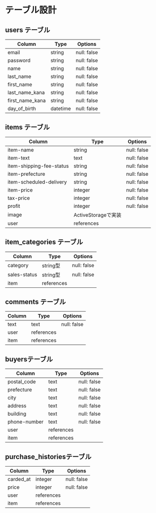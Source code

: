 # テーブル設計

## users テーブル

| Column          | Type   | Options     |
| --------------- | ------ | ----------- |
| email           | string | null: false |
| password        | string | null: false |
| name            | string | null: false |
| last_name       | string | null: false |
| first_name      | string | null: false |
| last_name_kana  | string | null: false |
| first_name_kana | string | null: false |
| day_of_birth    | datetime| null: false|

## items テーブル

| Column                   | Type       | Options    |
| ------------             | ---------- | -----------|
| item-name                | string     | null: false|
| item-text                | text       | null: false|
| item-shipping-fee-status | string     | null: false|
| item-prefecture          | string     | null: false|
| item-scheduled-delivery  | string     | null: false|
| item-price               | integer    | null: false|
| tax-price                | integer    | null: false|
| profit                   | integer    | null: false|
| image                    | ActiveStorageで実装|
| user                     | references | |


## item_categories テーブル

| Column                   | Type       | Options    |
| ------------             | ---------- | -----------|
| category                 | string型   | null: false|
| sales-status             | string型   | null: false|
| item                     | references | |


## comments テーブル
| Column   | Type      | Options     |
| -------- | ------    | ----------- |
| text     | text      | null: false |
| user     | references| |
| item     | references|  |

## buyersテーブル
| Column          | Type      | Options     |
| ------------    | ------    | ----------- |
| postal_code     | text      | null: false |
| prefecture      | text      | null: false |
| city            | text      | null: false |
| address         | text      | null: false |
| building        | text      | null: false |
| phone-number    | text      | null: false |
| user            | references | |
| item            | references | |


## purchase_historiesテーブル
| Column          | Type      | Options     |
| ------------    | ------    | ----------- |
| carded_at       | integer   | null: false |
| price           | integer   | null: false |
| user            | references | |
| item            | references | |
